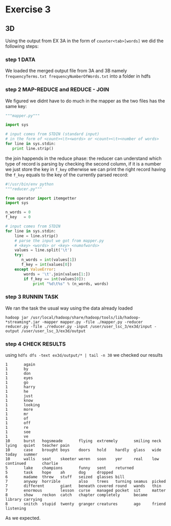 
# Exercise 3

## 3D

Using the output from EX 3A in the form of `counter<tab>[words]` we did the following steps:

### step 1 DATA

We loaded the merged output file from 3A and 3B namely `frequencyTerms.txt frequencyNumberOfWords.txt` into a folder in hdfs

### step 2 MAP-REDUCE and REDUCE - JOIN

We figured we didnt have to do much in the mapper as the two files has the same key:

```python
"""mapper.py"""

import sys

# input comes from STDIN (standard input)
# in the form of <count><\t><words> or <count><\t><number of words>
for line in sys.stdin:
   print line.strip()   
```

the join happends in the reduce phase:
the reducer can understand which type of record is parsing by checking the second column, if it is a number we just store the key in `f_key` otherwise we can print the right record having the `f_key` equals to the key of the currently parsed record:

```python
#!/usr/bin/env python
"""reducer.py"""

from operator import itemgetter
import sys

n_words = 0
f_key   = 0

# input comes from STDIN
for line in sys.stdin:
    line = line.strip()
    # parse the input we got from mapper.py
    # <key> <words> or <key> <numofwords>
    values = line.split('\t')
    try:
       n_words = int(values[1])
       f_key = int(values[0]) 
    except ValueError:
        words = '\t'.join(values[1:])
        if f_key == int(values[0]):
            print "%d\t%s" % (n_words, words)
```

### step 3 RUNNIN TASK

We ran the task the usual way using the data already loaded 
``` 
hadoop jar /usr/local/hadoop/share/hadoop/tools/lib/hadoop-*streaming*.jar -mapper mapper.py -file ./mapper.py -reducer reducer.py -file ./reducer.py -input /user/user_lsc_3/ex3d/input -output /user/user_lsc_3/ex3d/output
```

### step 4 CHECK RESULTS

using `hdfs dfs -text ex3d/output/* | tail -n 30` we checked our results  

```
1       again
1       by
1       don
1       eyes
1       go
1       harry
1       he
1       just
1       know
1       looking
1       more
1       mr
1       of
1       off
1       re
1       see
1       ve
10      burst   hogsmeade       flying  extremely       smiling neck    lying   quiet   teacher pain
10      case    brought boys    doors   hold    hardly  glass   wide    today   summer
10      walls   seat    skeeter weren   soon    yer     real    low     continued       charlie
5       lake    champions       funny   sent    returned
5       task    hope    ah      dog     dropped
6       madame  threw   stuff   seized  glasses bill
7       anyway  horrible        also    trees   turning seamus  picked
7       different       giant   beneath covered round   wands   thin
7       enormous        lesson  curse   managed pocket  sit     matter
8       show    reckon  catch   chapter completely      became  library carrying
8       snitch  stupid  twenty  granger creatures       ago     friend  listening
```

As we expected.